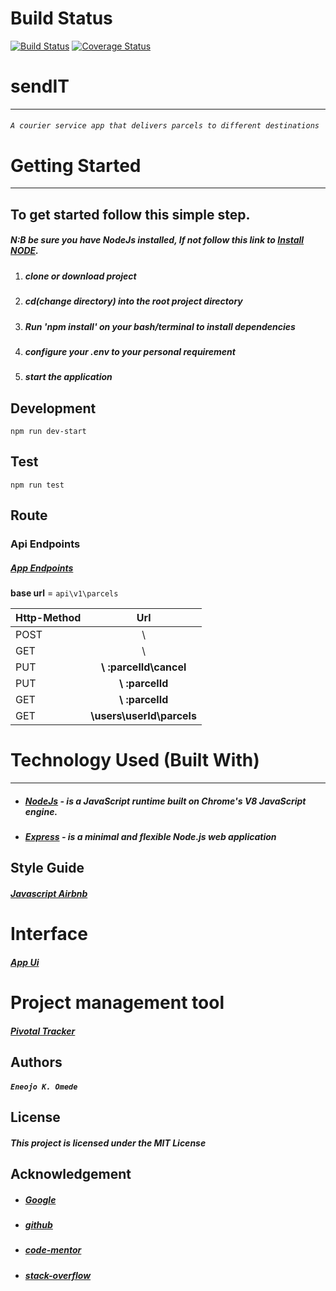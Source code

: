 # Build Status

[![Build Status](https://travis-ci.org/omenkish/sendIT.svg?branch=feature%2Fendpoints)](https://travis-ci.org/omenkish/sendIT) [![Coverage Status](https://coveralls.io/repos/github/omenkish/sendIT/badge.svg?branch=feature%2Fendpoints)](https://coveralls.io/github/omenkish/sendIT) 

# sendIT
---
###### `A courier service app that delivers parcels to different destinations`

# Getting Started
***
## To get started follow this simple step.
##### N:B be sure you have NodeJs installed, If not  follow this link to [Install NODE](https://nodejs.org/en/download/).

1. ##### clone or download project
2. ##### cd(change directory) into the root project directory
3. ##### Run 'npm install' on your bash/terminal to install dependencies
4. ##### configure your .env to your personal requirement
5. ##### start the application

## Development

```
npm run dev-start
```
## Test
```
npm run test
```
## Route

### Api Endpoints

##### [App Endpoints](eneojo-sendit.herokuapp.com/)

**base url** = `api\v1\parcels`

 Http-Method   | Url           |
 ------------- |:-----------------:| 
 POST          |   \  
 GET           |   \           
 PUT           | **\ :parcelId\cancel**
 PUT           | **\ :parcelId** 
 GET           | **\ :parcelId**    
|GET           | **\users\userId\parcels** 

# Technology Used (Built With)
___
* ##### [NodeJs](https://nodejs.org/en/download/)  - is a JavaScript runtime built on Chrome's V8 JavaScript engine.
* ##### [Express](https://expressjs.com/) - is a minimal and flexible Node.js web application 

## Style Guide
##### [Javascript Airbnb](https://github.com/airbnb/javascript)

# Interface

##### [App Ui](https://omenkish.github.io/sendIT/UI/index)

# Project management tool

##### [Pivotal Tracker](https://www.pivotaltracker.com/n/projects/2213035)

##  Authors
##### `Eneojo K. Omede`

##  License
##### This project is licensed under the MIT License

## Acknowledgement
* ##### [Google](https://github.com/airbnb/javascript)
* ##### [github](https://guides.github.com/features/mastering-markdown/)
* ##### [code-mentor](https://codementor.io/)
* ##### [stack-overflow](https://stackoverflow.com/)
